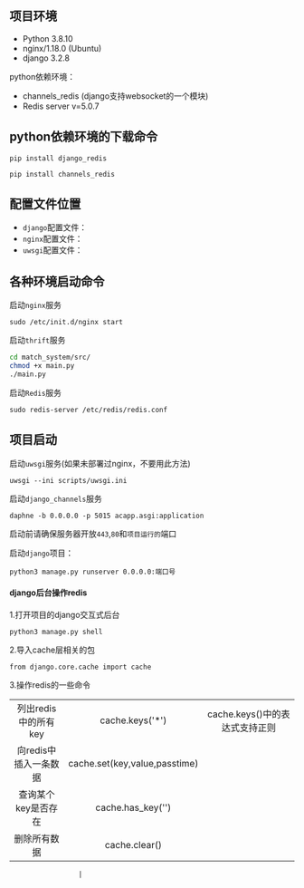 ## 项目环境

- Python 3.8.10 
- nginx/1.18.0 (Ubuntu)
- django 3.2.8 



python依赖环境：

- channels_redis (django支持websocket的一个模块)
- Redis server v=5.0.7



## python依赖环境的下载命令

```shell
pip install django_redis

pip install channels_redis
```





## 配置文件位置

- `django`配置文件：
- `nginx`配置文件：
- `uwsgi`配置文件：





## 各种环境启动命令

启动`nginx`服务

```shell
sudo /etc/init.d/nginx start
```

启动`thrift`服务
```bash
cd match_system/src/
chmod +x main.py
./main.py
```

启动`Redis`服务

```shell
sudo redis-server /etc/redis/redis.conf
```





## 项目启动



启动`uwsgi`服务(如果未部署过nginx，不要用此方法)

```shell
uwsgi --ini scripts/uwsgi.ini
```

启动`django_channels`服务
```shell
daphne -b 0.0.0.0 -p 5015 acapp.asgi:application
```


启动前请确保服务器开放`443`,`80`和`项目运行的`端口

启动`django`项目：

```shell
python3 manage.py runserver 0.0.0.0:端口号
```

#### django后台操作redis

1.打开项目的django交互式后台

```
python3 manage.py shell
```



2.导入cache层相关的包

```
from django.core.cache import cache
```


3.操作redis的一些命令

|                       |                               |                                |
| :-------------------: | :---------------------------: | :----------------------------: |
| 列出redis中的所有key  |        cache.keys('*')        | cache.keys()中的表达式支持正则 |
| 向redis中插入一条数据 | cache.set(key,value,passtime) |                                |
|  查询某个key是否存在  |       cache.has_key('')       |                                |
|     删除所有数据      |         cache.clear()         |                                |

                     |

